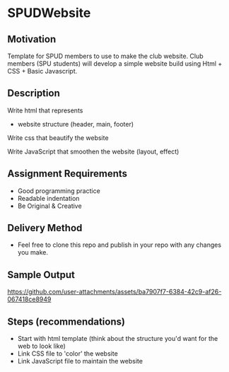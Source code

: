 # SPUDWebsite

## Motivation
Template for SPUD members to use to make the club website. 
Club members (SPU students) will develop a simple website build using Html + CSS + Basic Javascript.

## Description
Write html that represents
 - website structure (header, main, footer)
   
Write css that beautify the website

Write JavaScript that smoothen the website (layout, effect)

## Assignment Requirements
- Good programming practice
- Readable indentation
- Be Original & Creative

## Delivery Method
- Feel free to clone this repo and publish in your repo with any changes you make.

## Sample Output
https://github.com/user-attachments/assets/ba7907f7-6384-42c9-af26-067418ce8949

## Steps (recommendations)
- Start with html template (think about the structure you'd want for the web to look like)
- Link CSS file to 'color' the website
- Link JavaScript file to maintain the website


